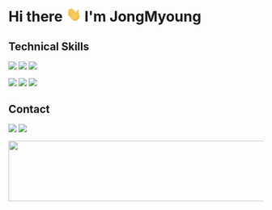 # Hi there <img src="https://raw.githubusercontent.com/ABSphreak/ABSphreak/master/gifs/Hi.gif" width="30px"> I'm JongMyoung

## Technical Skills
<img src="https://img.shields.io/badge/Android-3DDC84?style=flat-square&logo=Android&logoColor=white"/> <img src="https://img.shields.io/badge/Kotlin-7F52FF?&style=flat-square&logo=kotlin&logoColor=white"/> <img src="https://img.shields.io/badge/Java-ED8B00?style=flat-square&logo=openjdk&logoColor=white"/> 

<img src="https://img.shields.io/badge/Android_Studio-3DDC84?style=flat-square&logo=android-studio&logoColor=white"/> <img src="https://img.shields.io/badge/GIT-E44C30?style=flat-square&logo=git&logoColor=white"/> <img src="https://img.shields.io/badge/GitHub-100000?style=flat-square&logo=github&logoColor=white"/> 

## Contact
<a href="mailto:jm991014@gmail.com"><img src="https://img.shields.io/badge/Gmail-D14836?style=flat-square&logo=gmail&logoColor=white"/></a> <a href="https://jongmyoung.tistory.com"><img src="https://img.shields.io/badge/Blog-EB531f?style=flat-square&logo=tistory&logoColor=white"/></a>


<a href="https://github.com/devxb/gitanimals">
  <img
    src="https://render.gitanimals.org/lines/jm991014?pet-id=635479514748108859"
    width="600"
    height="120"
  />
</a>
  
